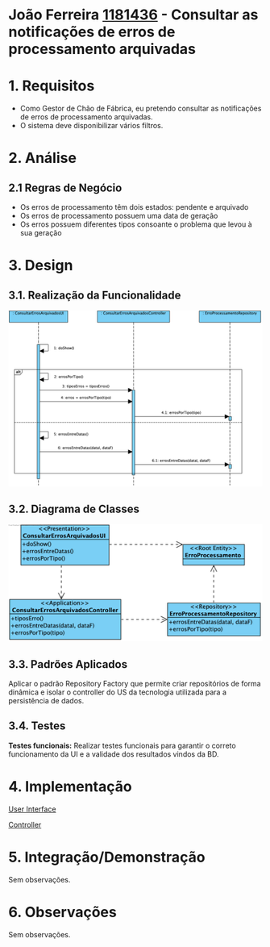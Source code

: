 **João Ferreira [1181436](../)** - Consultar as notificações de erros de processamento arquivadas
=======================================


# 1. Requisitos

- Como Gestor de Chão de Fábrica, eu pretendo consultar as notificações de erros de processamento arquivadas.
- O sistema deve disponibilizar vários filtros.

# 2. Análise

## 2.1 Regras de Negócio

- Os erros de processamento têm dois estados: pendente e arquivado
- Os erros de processamento possuem uma data de geração
- Os erros possuem diferentes tipos consoante o problema que levou à sua geração

# 3. Design


## 3.1. Realização da Funcionalidade

![3007_ConsultarErrosArquivados_SD.png](3007_ConsultarErrosArquivados_SD.png)

## 3.2. Diagrama de Classes

![3007_ConsultarErrosArquivados_CD.png](3007_ConsultarErrosArquivados_CD.png)

## 3.3. Padrões Aplicados

Aplicar o padrão Repository Factory que permite criar repositórios de forma dinâmica e isolar o controller do US da tecnologia utilizada para a persistência de dados.

## 3.4. Testes

**Testes funcionais:**
Realizar testes funcionais para garantir o correto funcionamento da UI e a validade dos resultados vindos da BD.

# 4. Implementação

[User Interface](https://bitbucket.org/joaomfas/lei_isep_2019_20_sem4_2na_1181436_1171668_1171865_1190293/src/master/app/base.app.backoffice.console/src/main/java/eapli/base/app/backoffice/presentation/gestaoerros/ConsultarErrosArquivadosUI.java)

[Controller](https://bitbucket.org/joaomfas/lei_isep_2019_20_sem4_2na_1181436_1171668_1171865_1190293/src/master/app/base.core/src/main/java/eapli/base/gestaoordensproducao/application/ConsultarErrosArquivadosPorTipoController.java)


# 5. Integração/Demonstração

Sem observações.

# 6. Observações

Sem observações.
